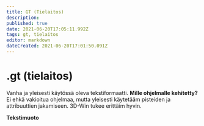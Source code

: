 ```yaml
---
title: GT (Tielaitos)
description: 
published: true
date: 2021-06-20T17:05:11.992Z
tags: gt, tielaitos
editor: markdown
dateCreated: 2021-06-20T17:01:50.091Z
---
```


# .gt (tielaitos)
Vanha ja yleisesti käytössä oleva tekstiformaatti.
**Mille ohjelmalle kehitetty?**
Ei ehkä vakioitua ohjelmaa, mutta yleisesti käytetääm pisteiden ja attribuuttien jakamiseen. 3D-Win tukee erittäim hyvin.

**Tekstimuoto**
